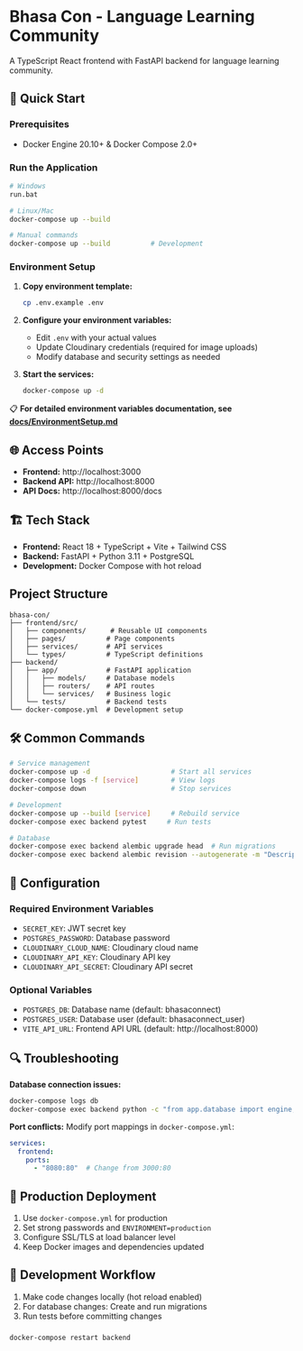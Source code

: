 # Bhasa Con - Language Learning Community

A TypeScript React frontend with FastAPI backend for language learning community.

## 🚀 Quick Start

### Prerequisites
- Docker Engine 20.10+ & Docker Compose 2.0+

### Run the Application
```bash
# Windows
run.bat

# Linux/Mac  
docker-compose up --build

# Manual commands
docker-compose up --build          # Development
```

### Environment Setup

1. **Copy environment template:**
   ```bash
   cp .env.example .env
   ```

2. **Configure your environment variables:**
   - Edit `.env` with your actual values
   - Update Cloudinary credentials (required for image uploads)
   - Modify database and security settings as needed

3. **Start the services:**
   ```bash
   docker-compose up -d
   ```

📋 **For detailed environment variables documentation, see [docs/EnvironmentSetup.md](docs/EnvironmentSetup.md)**

## 🌐 Access Points

- **Frontend:** http://localhost:3000  
- **Backend API:** http://localhost:8000  
- **API Docs:** http://localhost:8000/docs

## 🏗️ Tech Stack

- **Frontend:** React 18 + TypeScript + Vite + Tailwind CSS
- **Backend:** FastAPI + Python 3.11 + PostgreSQL
- **Development:** Docker Compose with hot reload

##  Project Structure

```
bhasa-con/
├── frontend/src/
│   ├── components/      # Reusable UI components
│   ├── pages/          # Page components  
│   ├── services/       # API services
│   └── types/          # TypeScript definitions
├── backend/
│   ├── app/            # FastAPI application
│   │   ├── models/     # Database models
│   │   ├── routers/    # API routes
│   │   └── services/   # Business logic
│   └── tests/          # Backend tests
└── docker-compose.yml  # Development setup
```

## 🛠️ Common Commands

```bash
# Service management
docker-compose up -d                    # Start all services
docker-compose logs -f [service]        # View logs
docker-compose down                     # Stop services

# Development
docker-compose up --build [service]     # Rebuild service
docker-compose exec backend pytest     # Run tests

# Database
docker-compose exec backend alembic upgrade head  # Run migrations
docker-compose exec backend alembic revision --autogenerate -m "Description"
```

## 🔧 Configuration

### Required Environment Variables
- `SECRET_KEY`: JWT secret key
- `POSTGRES_PASSWORD`: Database password  
- `CLOUDINARY_CLOUD_NAME`: Cloudinary cloud name
- `CLOUDINARY_API_KEY`: Cloudinary API key
- `CLOUDINARY_API_SECRET`: Cloudinary API secret

### Optional Variables
- `POSTGRES_DB`: Database name (default: bhasaconnect)
- `POSTGRES_USER`: Database user (default: bhasaconnect_user)
- `VITE_API_URL`: Frontend API URL (default: http://localhost:8000)

## 🔍 Troubleshooting

**Database connection issues:**
```bash
docker-compose logs db
docker-compose exec backend python -c "from app.database import engine; print('Connection successful')"
```

**Port conflicts:**
Modify port mappings in `docker-compose.yml`:
```yaml
services:
  frontend:
    ports:
      - "8080:80"  # Change from 3000:80
```

## 🚀 Production Deployment

1. Use `docker-compose.yml` for production
2. Set strong passwords and `ENVIRONMENT=production`
3. Configure SSL/TLS at load balancer level
4. Keep Docker images and dependencies updated

## 🔄 Development Workflow

1. Make code changes locally (hot reload enabled)
2. For database changes: Create and run migrations
3. Run tests before committing changes

###

```
docker-compose restart backend
```
